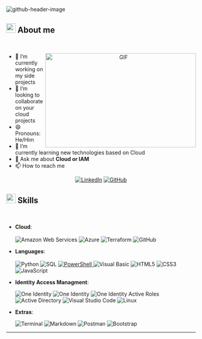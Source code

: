 
![github-header-image](https://github.com/user-attachments/assets/61f7b0be-65fe-48b5-9d38-c792ece9a9ef)



## <img src="https://media2.giphy.com/media/QssGEmpkyEOhBCb7e1/giphy.gif?cid=ecf05e47a0n3gi1bfqntqmob8g9aid1oyj2wr3ds3mg700bl&rid=giphy.gif" width ="25"><b> About me</b>
<br>
<p align="center">
<img align="right" top="500" height="250" width="400" alt="GIF" src="https://media.giphy.com/media/v1.Y2lkPTc5MGI3NjExaDZxZGt6bnZuOGxmcjd3YmlqOG42ZjRoNWw3c2Q3MWxnYnJqaXY4cSZlcD12MV9pbnRlcm5hbF9naWZfYnlfaWQmY3Q9Zw/qgQUggAC3Pfv687qPC/giphy.gif">
</a>



- 🔭 I’m currently working on my side projects
- 👯 I’m looking to collaborate on your cloud projects
- 😄 Pronouns: He/Him
- 🌱 I’m currently learning new technologies based on Cloud
- 💬 Ask me about **Cloud or IAM**
- 📫 How to reach me
<p align="center">
 <a href="https://www.linkedin.com/in/jaime-mila-luna/"><img src="https://img.shields.io/badge/LinkedIn--_.svg?style=social&logo=linkedin" alt="LinkedIn"></a>
<a href="https://github.com/JaimeMLGT/jaimeml/"><img src="https://img.shields.io/badge/Github--_.svg?style=social&logo=github" alt="GitHub"></a>
</p>



## <img src="https://media2.giphy.com/media/QssGEmpkyEOhBCb7e1/giphy.gif?cid=ecf05e47a0n3gi1bfqntqmob8g9aid1oyj2wr3ds3mg700bl&rid=giphy.gif" width ="25"><b> Skills</b>
<br>
<p align="center">

- **Cloud**:
  <br>
  <br>
![Amazon Web Services](https://img.shields.io/badge/AWS-%23FF9900.svg?style=for-the-badge&logo=amazonwebservices&logoColor=black)
![Azure](https://img.shields.io/badge/Azure-%230072C6.svg?style=for-the-badge&logo=microsoft-azure&logoColor=white)
![Terraform](https://img.shields.io/badge/Terraform-%235835CC.svg?style=for-the-badge&logo=terraform&logoColor=white)
![GitHub](https://img.shields.io/badge/github-%23121011.svg?style=for-the-badge&logo=github&logoColor=white)
  <br>   
- **Languages**:
  <br>
  <br>
    ![Python](https://img.shields.io/badge/Python%20-%2314354C.svg?style=for-the-badge&logo=python&logoColor=white)
    ![SQL](https://img.shields.io/badge/SQL-%2300f.svg?style=for-the-badge&logo=postgresql&logoColor=white)
    <a href="https://www.linkedin.com/in/jaime-mila-luna/" rel="nofollow">
    ![PowerShell](https://img.shields.io/badge/PowerShell-%235391FE.svg?style=for-the-badge&logo=powershell&logoColor=white)
    </a>
    ![Visual Basic](https://img.shields.io/badge/Visual%20Basic%20-%235835CC.svg?style=for-the-badge&logo=visual-studio-code&logoColor=white)
    ![HTML5](https://img.shields.io/badge/HTML5%20-%23E34F26.svg?style=for-the-badge&logo=html5&logoColor=white)
    ![CSS3](https://img.shields.io/badge/CSS%20-%231572B6.svg?style=for-the-badge&logo=css3&logoColor=white)
    ![JavaScript](https://img.shields.io/badge/JavaScript%20-%23F7DF1E.svg?style=for-the-badge&logo=javascript&logoColor=black)
  <br>   
    


- **Identity Access Managment**:
  
    
    ![One Identity](https://img.shields.io/badge/One%20Identity%20Designer-%230080FF.svg?style=for-the-badge)
     ![One Identity](https://img.shields.io/badge/One%20Identity%20Manager-%230080FF.svg?style=for-the-badge)
    ![One Identity Active Roles](https://img.shields.io/badge/One%20Identity%20Active%20Roles-%230080FF.svg?style=for-the-badge)
    ![Active Directory](https://img.shields.io/badge/Active%20Directory-%230078D4.svg?style=for-the-badge&logo=microsoft&logoColor=white)
    ![Visual Studio Code](https://img.shields.io/badge/Visual%20Studio%20Code%20-%235835CC.svg?style=for-the-badge&logo=visual-studio-code&logoColor=white)
    ![Linux](https://img.shields.io/badge/Linux-FCC624?style=for-the-badge&logo=linux&logoColor=black)



- **Extras**:
    
    ![Terminal](https://img.shields.io/badge/Terminal-%23054020?style=for-the-badge&logo=gnu-bash&logoColor=white)
    ![Markdown](https://img.shields.io/badge/markdown-%23000000.svg?style=for-the-badge&logo=markdown&logoColor=white)
    ![Postman](https://img.shields.io/badge/Postman-FF6C37?style=for-the-badge&logo=postman&logoColor=white)
    ![Bootstrap](https://img.shields.io/badge/bootstrap-%23563D7C.svg?style=for-the-badge&logo=bootstrap&logoColor=white)


</p>


-----
